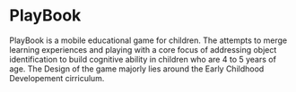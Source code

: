 # PlayBook
PlayBook is a mobile educational game for children. The attempts to merge learning experiences and playing with a core focus of addressing object identification to build cognitive ability in children who are 4 to 5 years of age. The Design of the game majorly lies around the Early Childhood Developement cirriculum.
